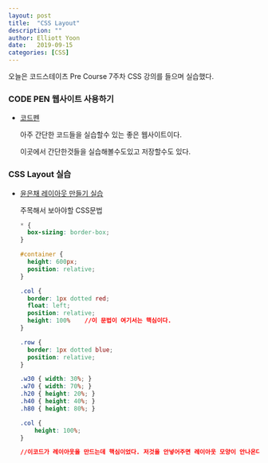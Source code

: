 ```yaml
---
layout: post
title:  "CSS Layout"
description: ""
author: Elliott Yoon
date:   2019-09-15
categories: [CSS]
---
```




오늘은 코드스테이츠 Pre Course 7주차 CSS 강의를 들으며 실습했다.



### CODE PEN 웹사이트 사용하기

* [코드펜](https://codepen.io/)

  아주 간단한 코드들을 실습할수 있는 좋은 웹사이트이다. 

  이곳에서 간단한것들을 실습해볼수도있고 저장할수도 있다.

### CSS Layout 실습

* [윤은채 레이아웃 만들기 실습](https://codepen.io/elliottyoon7/pen/JjPBNwb)

  주목해서 보아야할 CSS문법

  ```css
  * {
    box-sizing: border-box;
  }
  
  #container {
    height: 600px;
    position: relative;
  }
  
  .col {
    border: 1px dotted red;
    float: left;
    position: relative;
    height: 100%    //이 문법이 여기서는 핵심이다.
  }
  
  .row {
    border: 1px dotted blue;
    position: relative;
  }
  
  .w30 { width: 30%; }
  .w70 { width: 70%; }
  .h20 { height: 20%; }
  .h40 { height: 40%; }
  .h80 { height: 80%; }
  ```

  ```css
  .col {
      height: 100%;
  }
  
  //이코드가 레이아웃을 만드는데 핵심이었다. 저것을 안넣어주면 레이아웃 모양이 안나온다.
  ```

  







